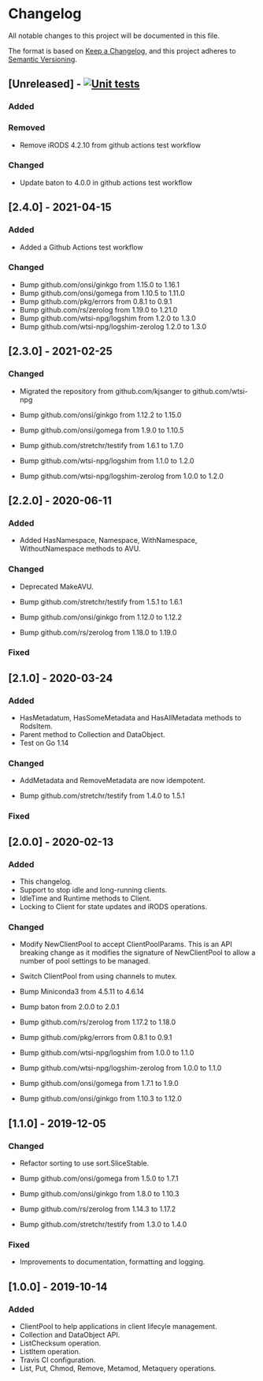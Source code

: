 # Changelog
All notable changes to this project will be documented in this file.

The format is based on [Keep a Changelog](https://keepachangelog.com/en/1.0.0/),
and this project adheres to [Semantic Versioning](https://semver.org/spec/v2.0.0.html).

## [Unreleased] - [![Unit tests](https://github.com/wtsi-npg/extendo/actions/workflows/run-tests.yml/badge.svg)](https://github.com/wtsi-npg/extendo/actions/workflows/run-tests.yml)

### Added

### Removed

- Remove iRODS 4.2.10 from github actions test workflow

### Changed

- Update baton to 4.0.0 in github actions test workflow

## [2.4.0] - 2021-04-15

### Added

- Added a Github Actions test workflow

### Changed

- Bump github.com/onsi/ginkgo from 1.15.0 to 1.16.1
- Bump github.com/onsi/gomega from 1.10.5 to 1.11.0
- Bump github.com/pkg/errors from 0.8.1 to 0.9.1
- Bump github.com/rs/zerolog from 1.19.0 to 1.21.0
- Bump github.com/wtsi-npg/logshim from 1.2.0 to 1.3.0
- Bump github.com/wtsi-npg/logshim-zerolog 1.2.0 to 1.3.0

## [2.3.0] - 2021-02-25

### Changed

- Migrated the repository from github.com/kjsanger to github.com/wtsi-npg

- Bump github.com/onsi/ginkgo from 1.12.2 to 1.15.0
- Bump github.com/onsi/gomega from 1.9.0 to 1.10.5
- Bump github.com/stretchr/testify from 1.6.1 to 1.7.0
- Bump github.com/wtsi-npg/logshim from 1.1.0 to 1.2.0
- Bump github.com/wtsi-npg/logshim-zerolog from 1.0.0 to 1.2.0

## [2.2.0] - 2020-06-11

### Added

- Added HasNamespace, Namespace, WithNamespace, WithoutNamespace
  methods to AVU.

### Changed

- Deprecated MakeAVU.

- Bump github.com/stretchr/testify from 1.5.1 to 1.6.1
- Bump github.com/onsi/ginkgo from 1.12.0 to 1.12.2
- Bump github.com/rs/zerolog from 1.18.0 to 1.19.0

### Fixed

## [2.1.0] - 2020-03-24

### Added

- HasMetadatum, HasSomeMetadata and HasAllMetadata methods to RodsItem.
- Parent method to Collection and DataObject.
- Test on Go 1.14

### Changed

- AddMetadata and RemoveMetadata are now idempotent.

- Bump github.com/stretchr/testify from 1.4.0 to 1.5.1

### Fixed

## [2.0.0] - 2020-02-13

### Added

- This changelog.
- Support to stop idle and long-running clients.
- IdleTime and Runtime methods to Client.
- Locking to Client for state updates and iRODS operations.

### Changed

- Modify NewClientPool to accept ClientPoolParams. This is an API breaking
  change as it modifies the signature of NewClientPool to allow a number of
  pool settings to be managed.
- Switch ClientPool from using channels to mutex.

- Bump Miniconda3 from 4.5.11 to 4.6.14
- Bump baton from 2.0.0 to 2.0.1
- Bump github.com/rs/zerolog from 1.17.2 to 1.18.0
- Bump github.com/pkg/errors from 0.8.1 to 0.9.1
- Bump github.com/wtsi-npg/logshim from 1.0.0 to 1.1.0
- Bump github.com/wtsi-npg/logshim-zerolog from 1.0.0 to 1.1.0
- Bump github.com/onsi/gomega from 1.7.1 to 1.9.0
- Bump github.com/onsi/ginkgo from 1.10.3 to 1.12.0

## [1.1.0] - 2019-12-05

### Changed

- Refactor sorting to use sort.SliceStable.

- Bump github.com/onsi/gomega from 1.5.0 to 1.7.1
- Bump github.com/onsi/ginkgo from 1.8.0 to 1.10.3
- Bump github.com/rs/zerolog from 1.14.3 to 1.17.2
- Bump github.com/stretchr/testify from 1.3.0 to 1.4.0

### Fixed

- Improvements to documentation, formatting and logging.

## [1.0.0] - 2019-10-14

### Added

- ClientPool to help applications in client lifecyle management.
- Collection and DataObject API.
- ListChecksum operation.
- ListItem operation.
- Travis CI configuration.
- List, Put, Chmod, Remove, Metamod, Metaquery operations.
